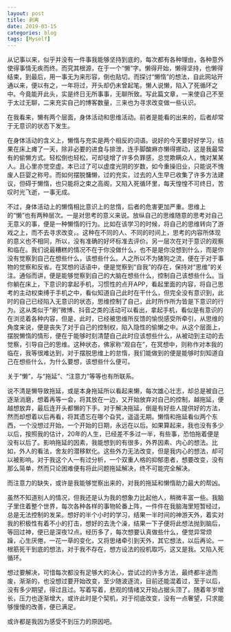 ```yaml
---
layout: post
title: 剥离
date: 2019-03-15
categories: blog
tags: [Myself]
---
```

从记事以来，似乎并没有一件事我能够坚持到底的，每次都有各种理由，各种意外使得事情无疾而终。而究其根源，在于一个“懒”字。懒得开始，懒得坚持，也懒得结束，到最后，用一事无为来形容，倒也贴切。而探讨“懒惰”的想法，自此网站开通以来，便以有之，一年将过，开头却仍未曾起笔。懒人说懒，陷入了死循环之中。今竟能开此头，实是终日无所事事，无聊所致。写此篇文章，一来使自己不至于太过无聊，二来充实自己的博客数量，三来也为寻求改变做一些认识。

在我看来，懒有两个层面，身体活动和思维活动。前者是能看的出来的，后者却常于无意识的状态下发生。

在身体活动的含义上，懒惰与充实是两个相反的词语。说好的今天要好好学习，结果在床上瘫了一天，除非必要的进食与排泄，连手脚酸麻亦懒得挪动，这是我最常有的偷懒方式。轻松倒也轻松，可却徒增了许多负罪感，总觉欺瞒众人，愧对某某人。且心里亦觉空虚。本已过了可以虚度光阴的岁数，如今重操旧业，只能说不愧废人巨婴之称号。而如何摆脱慵懒，过的充实，过去的人生早已收集了许多方法建议，但碍于懒惰，也只能将之束之高阁，又陷入死循环里，每天惶惶不可终日，苦叹时光飞逝，一事无成。

不过，身体活动上的懒惰相比意识上的怠惰，后者的危害更加严重。思维上的“懒”也有两种层次。一是对思考的意义来说。放纵自己的思维随意的思考对自己无意义的事，便是一种懒惰的行为。比如在该学习的时候，将自己的思维转向了游戏之上，而不去寻求改变，。这种在不同的人、不同的时间上，思考的内容所体现的意义也不相同，所以，没有准确的好坏标准去评价。另一层次在对于意识的观察和临在。我们说最糟糕的情况不在于你没做什么，也不是是你没想到什么，而是你没有觉察到自己在想些什么，该想些什么。人之所以不为猪狗之流，便在于对于事物的觉察和反省。在冥想的话语中，便是觉察到“自我”的存在，保持对“思维”的关注。通俗而讲，便是能够觉察到自己的大脑在想些什么，控制自己该想些什么。当你躺在床上，下意识的拿起手机，习惯性的点开APP，看起里面的内容，将自己思考的主动权束缚于手机之中，看似知道自己此时在干什么，但完全没有意识到，此时的自己已经陷入无意识的状态，思维控制了自己，此时所作所为皆是下意识的行为。这从类似于“刷”微博、抖音之类的活动可以看出，拿起手机，看似是有意识的在浏览着各种内容，但是，此时，已经被思维所反馈的愉悦感受所牵引，从思维的角度来说，便是丧失了对于自己的控制权，陷入隐性的偷懒之中。从这个层面上，摆脱懒惰的情形，便在于能够时刻清楚自己此时应该想些什么，从被动到主动的去觉察，引导自己的思维。这种状态，佛家称“观自在”，在冥想中，则称作对本我的临在，我等很难达到，对于摆脱思维上的怠惰，我们能做到的便是能够时刻知道自己在想些什么，为什么要想，该想些什么便可。

关于“懒”，与“拖延”、“注意力”等等也有所联系。

说不清是懒导致拖延，或是本身拖延所以看起来懒，每次雄心壮志，却总是被自己逐渐消磨，想着再等一会，将其放在一边，又开始放弃对自己的控制，越拖延，便越想放弃，最后连开头都懒的下手。对于解决拖延，倒是有好些人提供好的方法，然而却想着以后再看，将其遗忘在哪个旮旯，遥遥无期。懒惰和拖延看似两个东西，一个没想过开始，一个开始的日期，永远在以后。如果算起来，我也没有多少以后，按照我的估计，20年的人生，已经差不多过一半，有些事，恐怕拖着便是没有以后了。影响拖延的因素，我能想到的有很多，外界因素、内心的想法。比如，外人的看法，舍友的潜移默化。这些外力无法改变，但是我内心的想法，却可以被影响。对于我这个人一有过分析，一个双重人格的抑郁患者，想要改变，没有那么简单，然而只论困难便有将此问题拖延解决，终不可能完全解决。

而注意力的缺失，或许是我能够觉察出来的，对我的拖延和懒惰助力最大的帮凶。

虽然不知道别人的情况，但我还是认为我的想象力比起他人，稍微丰富一些。我脑子里住着整个世界，每次各种各样的事物轮番上阵，一件件在我脑海里短暂经过，总是无法控制的发呆。想好的半个小时的学习，结果一半时间的神游天外，着实对我的积极性有着不小的打击，想好的去洗个澡，结果一下子便将此想法抛到脑后，等回过神，便已是深夜12点。经历多了，每次想要认真做些什么，便觉异常烦躁，心生厌倦，一花一草的变化，又将思绪牵引到天外，其它想法，以后再论。一根筋死干到底的想法，对于我不存在，想方设法的投机取巧，这又是我。又陷入死循环。

想过要解决，可惜每次都没有足够大的决心，尝试过的许多方法，最终都半途而废，渐渐的，也没想过要开始改变，至少随波逐流，目前还能混着过，至于以后，没有多少期望，得过且过。写着写着，悲观的情绪又开始占据头顶了。随着年岁增长，压力也逐渐增大，或许此时是个契机，对于彻底改变，没有一点奢望，只求能够慢慢的改善，便已满足。

或许都是我因为感受不到压力的原因吧。
